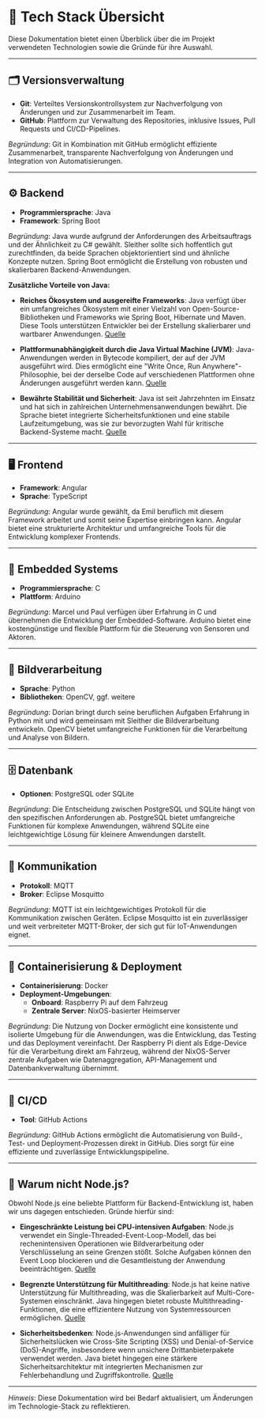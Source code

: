 # 🧱 Tech Stack Übersicht

Diese Dokumentation bietet einen Überblick über die im Projekt verwendeten Technologien sowie die Gründe für ihre Auswahl.

---

## 🗂 Versionsverwaltung

- **Git**: Verteiltes Versionskontrollsystem zur Nachverfolgung von Änderungen und zur Zusammenarbeit im Team.
- **GitHub**: Plattform zur Verwaltung des Repositories, inklusive Issues, Pull Requests und CI/CD-Pipelines.

*Begründung*: Git in Kombination mit GitHub ermöglicht effiziente Zusammenarbeit, transparente Nachverfolgung von Änderungen und Integration von Automatisierungen.

---

## ⚙️ Backend

- **Programmiersprache**: Java
- **Framework**: Spring Boot

*Begründung*: Java wurde aufgrund der Anforderungen des Arbeitsauftrags und der Ähnlichkeit zu C# gewählt. Sleither sollte sich hoffentlich gut zurechtfinden, da beide Sprachen objektorientiert sind und ähnliche Konzepte nutzen. Spring Boot ermöglicht die Erstellung von robusten und skalierbaren Backend-Anwendungen.

**Zusätzliche Vorteile von Java:**

- **Reiches Ökosystem und ausgereifte Frameworks**: Java verfügt über ein umfangreiches Ökosystem mit einer Vielzahl von Open-Source-Bibliotheken und Frameworks wie Spring Boot, Hibernate und Maven. Diese Tools unterstützen Entwickler bei der Erstellung skalierbarer und wartbarer Anwendungen. [Quelle](https://medium.com/@ShantKhayalian/breaking-down-the-java-ecosystem-must-have-tools-and-libraries-in-2024-8c4c0b9b9bb5)

- **Plattformunabhängigkeit durch die Java Virtual Machine (JVM)**: Java-Anwendungen werden in Bytecode kompiliert, der auf der JVM ausgeführt wird. Dies ermöglicht eine "Write Once, Run Anywhere"-Philosophie, bei der derselbe Code auf verschiedenen Plattformen ohne Änderungen ausgeführt werden kann. [Quelle](https://en.wikipedia.org/wiki/Write_once,_run_anywhere)

- **Bewährte Stabilität und Sicherheit**: Java ist seit Jahrzehnten im Einsatz und hat sich in zahlreichen Unternehmensanwendungen bewährt. Die Sprache bietet integrierte Sicherheitsfunktionen und eine stabile Laufzeitumgebung, was sie zur bevorzugten Wahl für kritische Backend-Systeme macht. [Quelle](https://www.linkedin.com/pulse/why-java-remains-top-choice-enterprise-applications-bruno-monteiro-ayzgf)

---

## 🖥 Frontend

- **Framework**: Angular
- **Sprache**: TypeScript

*Begründung*: Angular wurde gewählt, da Emil beruflich mit diesem Framework arbeitet und somit seine Expertise einbringen kann. Angular bietet eine strukturierte Architektur und umfangreiche Tools für die Entwicklung komplexer Frontends.

---

## 🔌 Embedded Systems

- **Programmiersprache**: C
- **Plattform**: Arduino

*Begründung*: Marcel und Paul verfügen über Erfahrung in C und übernehmen die Entwicklung der Embedded-Software. Arduino bietet eine kostengünstige und flexible Plattform für die Steuerung von Sensoren und Aktoren.

---

## 🧠 Bildverarbeitung

- **Sprache**: Python
- **Bibliotheken**: OpenCV, ggf. weitere

*Begründung*: Dorian bringt durch seine beruflichen Aufgaben Erfahrung in Python mit und wird gemeinsam mit Sleither die Bildverarbeitung entwickeln. OpenCV bietet umfangreiche Funktionen für die Verarbeitung und Analyse von Bildern.

---

## 🗄️ Datenbank

- **Optionen**: PostgreSQL oder SQLite

*Begründung*: Die Entscheidung zwischen PostgreSQL und SQLite hängt von den spezifischen Anforderungen ab. PostgreSQL bietet umfangreiche Funktionen für komplexe Anwendungen, während SQLite eine leichtgewichtige Lösung für kleinere Anwendungen darstellt.

---

## 📡 Kommunikation

- **Protokoll**: MQTT
- **Broker**: Eclipse Mosquitto

*Begründung*: MQTT ist ein leichtgewichtiges Protokoll für die Kommunikation zwischen Geräten. Eclipse Mosquitto ist ein zuverlässiger und weit verbreiteter MQTT-Broker, der sich gut für IoT-Anwendungen eignet.

---

## 🐳 Containerisierung & Deployment

- **Containerisierung**: Docker
- **Deployment-Umgebungen**:
  - **Onboard**: Raspberry Pi auf dem Fahrzeug
  - **Zentrale Server**: NixOS-basierter Heimserver

*Begründung*: Die Nutzung von Docker ermöglicht eine konsistente und isolierte Umgebung für die Anwendungen, was die Entwicklung, das Testing und das Deployment vereinfacht. Der Raspberry Pi dient als Edge-Device für die Verarbeitung direkt am Fahrzeug, während der NixOS-Server zentrale Aufgaben wie Datenaggregation, API-Management und Datenbankverwaltung übernimmt.

---

## 🔄 CI/CD

- **Tool**: GitHub Actions

*Begründung*: GitHub Actions ermöglicht die Automatisierung von Build-, Test- und Deployment-Prozessen direkt in GitHub. Dies sorgt für eine effiziente und zuverlässige Entwicklungspipeline.

---

## 🚫 Warum nicht Node.js?

Obwohl Node.js eine beliebte Plattform für Backend-Entwicklung ist, haben wir uns dagegen entschieden. Gründe hierfür sind:

- **Eingeschränkte Leistung bei CPU-intensiven Aufgaben**: Node.js verwendet ein Single-Threaded-Event-Loop-Modell, das bei rechenintensiven Operationen wie Bildverarbeitung oder Verschlüsselung an seine Grenzen stößt. Solche Aufgaben können den Event Loop blockieren und die Gesamtleistung der Anwendung beeinträchtigen. [Quelle](https://www.peerbits.com/blog/nodejs-vs-java-backend-development-comparison.html)

- **Begrenzte Unterstützung für Multithreading**: Node.js hat keine native Unterstützung für Multithreading, was die Skalierbarkeit auf Multi-Core-Systemen einschränkt. Java hingegen bietet robuste Multithreading-Funktionen, die eine effizientere Nutzung von Systemressourcen ermöglichen. [Quelle](https://www.peerbits.com/blog/nodejs-vs-java-backend-development-comparison.html)

- **Sicherheitsbedenken**: Node.js-Anwendungen sind anfälliger für Sicherheitslücken wie Cross-Site Scripting (XSS) und Denial-of-Service (DoS)-Angriffe, insbesondere wenn unsichere Drittanbieterpakete verwendet werden. Java bietet hingegen eine stärkere Sicherheitsarchitektur mit integrierten Mechanismen zur Fehlerbehandlung und Zugriffskontrolle. [Quelle](https://yesitlabs-marketing.medium.com/node-js-vs-java-which-one-is-better-for-backend-development-2f3e3a998125)

---

*Hinweis*: Diese Dokumentation wird bei Bedarf aktualisiert, um Änderungen im Technologie-Stack zu reflektieren.